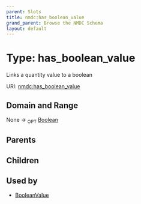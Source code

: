 ```yaml
---
parent: Slots
title: nmdc:has_boolean_value
grand_parent: Browse the NMDC Schema
layout: default
---
```


# Type: has_boolean_value


Links a quantity value to a boolean

URI: [nmdc:has_boolean_value](https://microbiomedata/meta/has_boolean_value)

## Domain and Range

None ->  <sub>OPT</sub> [Boolean](types/Boolean.md)

## Parents


## Children


## Used by

 * [BooleanValue](BooleanValue.md)
